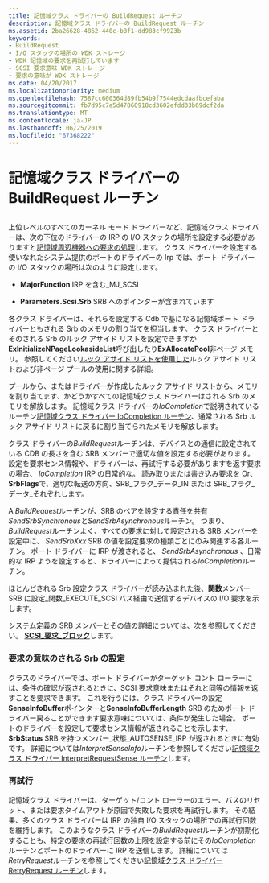 ```yaml
---
title: 記憶域クラス ドライバーの BuildRequest ルーチン
description: 記憶域クラス ドライバーの BuildRequest ルーチン
ms.assetid: 2ba26628-4862-440c-b8f1-dd983cf9923b
keywords:
- BuildRequest
- I/O スタックの場所の WDK ストレージ
- WDK 記憶域の要求を再試行しています
- SCSI 要求意味 WDK ストレージ
- 要求の意味が WDK ストレージ
ms.date: 04/20/2017
ms.localizationpriority: medium
ms.openlocfilehash: 7587cc600364d89fb54b9f7544edcdaafbcefaba
ms.sourcegitcommit: fb7d95c7a5d47860918cd3602efdd33b69dcf2da
ms.translationtype: MT
ms.contentlocale: ja-JP
ms.lasthandoff: 06/25/2019
ms.locfileid: "67368222"
---
```

# <a name="storage-class-drivers-buildrequest-routine"></a>記憶域クラス ドライバーの BuildRequest ルーチン


## <span id="ddk_storage_class_drivers_buildrequest_routine_kg"></span><span id="DDK_STORAGE_CLASS_DRIVERS_BUILDREQUEST_ROUTINE_KG"></span>


上位レベルのすべてのカーネル モード ドライバーなど、記憶域クラス ドライバーは、次の下位のドライバーの IRP の I/O スタックの場所を設定する必要がありますと[記憶域周辺機器への要求の処理](handling-requests-to-storage-peripherals.md)します。 クラス ドライバーを設定する使いなれたシステム提供のポートのドライバーの Irp では、ポート ドライバーの I/O スタックの場所は次のように設定します。

-   **MajorFunction** IRP を含む\_MJ\_SCSI

-   **Parameters.Scsi.Srb** SRB へのポインターが含まれています

各クラス ドライバーは、それらを設定する Cdb で基になる記憶域ポート ドライバーともされる Srb のメモリの割り当てを担当します。 クラス ドライバーとそのされる Srb のルック アサイド リストを設定できますか**ExInitializeNPageLookasideList**呼び出したり**ExAllocatePool**非ページ メモリ。 参照してください[ルック アサイド リストを使用した](https://docs.microsoft.com/windows-hardware/drivers/kernel/using-lookaside-lists)ルック アサイド リストおよび非ページ プールの使用に関する詳細。

プールから、またはドライバーが作成したルック アサイド リストから、メモリを割り当てます、かどうかすべての記憶域クラス ドライバーはされる Srb のメモリを解放します。 記憶域クラス ドライバーの*IoCompletion*で説明されているルーチン[記憶域クラス ドライバー IoCompletion ルーチン](storage-class-driver-s-iocompletion-routines.md)、通常される Srb ルック アサイド リストに戻るに割り当てられたメモリを解放します。

クラス ドライバーの*BuildRequest*ルーチンは、デバイスとの通信に設定されている CDB の長さを含む SRB メンバーで適切な値を設定する必要があります。 設定を要求センス情報や、ドライバーは、再試行する必要がありますを返す要求の場合、 *IoCompletion* IRP の日常的な。 読み取りまたは書き込み要求を Or、 **SrbFlags**で、適切な転送の方向、SRB\_フラグ\_データ\_IN または SRB\_フラグ\_データ\_それぞれします。

A *BuildRequest*ルーチンが、SRB のペアを設定する責任を共有*SendSrbSynchronous*と*SendSrbAsynchronous*ルーチン。 つまり、 *BuildRequest*ルーチンよく、すべての要求に対して設定される SRB メンバーを設定中に、 *SendSrbXxx* SRB の値を設定要求の種類ごとにのみ関連する各ルーチン。 ポート ドライバーに IRP が渡されると、 *SendSrbAsynchronous* 、日常的な IRP ようを設定すると、ドライバーによって提供される*IoCompletion*ルーチン。

ほとんどされる Srb 設定クラス ドライバーが読み込まれた後、**関数**メンバー SRB に設定\_関数\_EXECUTE\_SCSI バス経由で送信するデバイスの I/O 要求を示します。

システム定義の SRB メンバーとその値の詳細については、次を参照してください。 [ **SCSI\_要求\_ブロック**](https://docs.microsoft.com/windows-hardware/drivers/ddi/content/srb/ns-srb-_scsi_request_block)します。

### <a name="span-idsettingupsrbsforrequestsensespanspan-idsettingupsrbsforrequestsensespanspan-idsettingupsrbsforrequestsensespansetting-up-srbs-for-request-sense"></a><span id="Setting_Up_SRBs_for_Request_Sense"></span><span id="setting_up_srbs_for_request_sense"></span><span id="SETTING_UP_SRBS_FOR_REQUEST_SENSE"></span>要求の意味のされる Srb の設定

クラスのドライバーでは、ポート ドライバーがターゲット コント ローラーには、条件の確認が返されるときに、SCSI 要求意味またはそれと同等の情報を返すことを要求できます。 これを行うには、クラス ドライバーの設定**SenseInfoBuffer**ポインターと**SenseInfoBufferLength** SRB のためポート ドライバー戻ることができます要求意味については、条件が発生した場合。 ポートのドライバーを設定して要求センス情報が返されることを示します、 **SrbStatus** SRB を持つメンバー\_状態\_AUTOSENSE\_IRP が返されるときに有効です。 詳細については*InterpretSenseInfo*ルーチンを参照してください[記憶域クラス ドライバー InterpretRequestSense ルーチン](storage-class-driver-s-interpretrequestsense-routine.md)します。

### <a name="span-idretriesspanspan-idretriesspanspan-idretriesspanretries"></a><span id="Retries"></span><span id="retries"></span><span id="RETRIES"></span>再試行

記憶域クラス ドライバーは、ターゲット/コント ローラーのエラー、バスのリセット、または要求タイムアウトが原因で失敗した要求を再試行します。 その結果、多くのクラス ドライバーは IRP の独自 I/O スタックの場所での再試行回数を維持します。 このようなクラス ドライバーの*BuildRequest*ルーチンが初期化することも、特定の要求の再試行回数の上限を設定する前にその*IoCompletion*ルーチンとポートのドライバーに IRP を送信します。 詳細については*RetryRequest*ルーチンを参照してください[記憶域クラス ドライバー RetryRequest ルーチン](storage-class-driver-s-retryrequest-routine.md)します。

 

 




